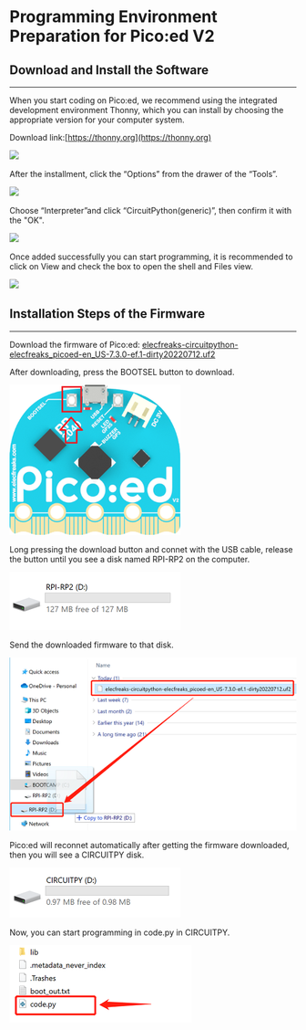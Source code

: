 # Programming Environment Preparation for Pico:ed V2

## Download and Install the Software
---
When you start coding on Pico:ed, we recommend using the integrated development environment Thonny, which you can install by choosing the appropriate version for your computer system.

Download link:[https://thonny.org](https://thonny.org)

![](./images/pico-ed-V2-python-01.png)

After the installment, click the “Options” from the drawer of the “Tools”. 

![](./images/pico-ed-V2-python-02.png)

Choose “Interpreter”and click “CircuitPython(generic)”, then confirm it with the "OK".

![](./images/pico-ed-V2-python-03.png)

Once added successfully you can start programming, it is recommended to click on View and check the box to open the shell and Files view.

![](./images/pico-ed-V2-python-04.png)

## Installation Steps of the Firmware
---

Download the firmware of Pico:ed: [elecfreaks-circuitpython-elecfreaks_picoed-en_US-7.3.0-ef.1-dirty20220712.uf2](https://github.com/elecfreaks/circuitpython_picoed/releases/download/v1.1.0/elecfreaks-circuitpython-elecfreaks_picoed-en_US-7.3.0-ef.1-dirty20220712.uf2)

After downloading, press the BOOTSEL button to download. 

![](./images/pico-ed-V2-python-05.png)


Long pressing the download button and connet with the USB cable, release the button until you see a disk named RPI-RP2 on the computer. 

![](./images/pico-ed-V2-python-06.png)

Send the downloaded firmware to that disk. 

![](./images/pico-ed-V2-python-07.png)

Pico:ed will reconnet automatically after getting the firmware downloaded, then you will see a CIRCUITPY disk. 

![](./images/pico-ed-V2-python-08.png)

Now, you can start programming in code.py in CIRCUITPY. 

![](./images/pico-ed-V2-python-09.png)





